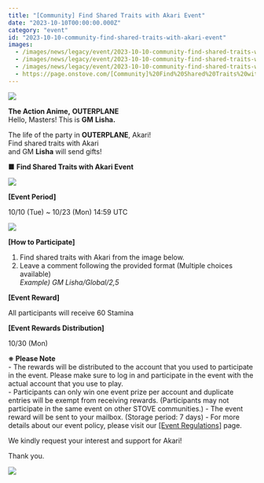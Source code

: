 ```yaml
---
title: "[Community] Find Shared Traits with Akari Event"
date: "2023-10-10T00:00:00.000Z"
category: "event"
id: "2023-10-10-community-find-shared-traits-with-akari-event"
images:
  - /images/news/legacy/event/2023-10-10-community-find-shared-traits-with-akari-event/7f335e14289f40b88f4a80052abb89db.webp
  - /images/news/legacy/event/2023-10-10-community-find-shared-traits-with-akari-event/efc3b038547e447496a4b162c82ee193.webp
  - /images/news/legacy/event/2023-10-10-community-find-shared-traits-with-akari-event/946059a1189e450d8ec564ac0e7af5d2.webp
  - https://page.onstove.com/[Community]%20Find%20Shared%20Traits%20with%20Akari%20Event_fichiers/09_%EA%B0%90%EC%82%AC.png
---
```


![](/images/news/legacy/event/2023-10-10-community-find-shared-traits-with-akari-event/7f335e14289f40b88f4a80052abb89db.webp)  

**The Action Anime,** **OUTERPLANE**  
Hello, Masters! This is **GM** **Lisha.**

  
The life of the party in **OUTERPLANE**, Akari!  
Find shared traits with Akari  
and GM **Lisha** will send gifts!

**■** **Find Shared Traits with Akari Event**

![](/images/news/legacy/event/2023-10-10-community-find-shared-traits-with-akari-event/efc3b038547e447496a4b162c82ee193.webp)

**\[Event Period\]**

10/10 (Tue) ~ 10/23 (Mon) 14:59 UTC

![](/images/news/legacy/event/2023-10-10-community-find-shared-traits-with-akari-event/946059a1189e450d8ec564ac0e7af5d2.webp)  
  

**\[How to Participate\]**

1) Find shared traits with Akari from the image below.  
2) Leave a comment following the provided format (Multiple choices available)  
*Example) GM Lisha/Global/2,5* 

**\[Event Reward\]**

All participants will receive 60 Stamina

**\[Event Rewards Distribution\]**

10/30 (Mon)

**※ Please Note**  
\- The rewards will be distributed to the account that you used to participate in the event. Please make sure to log in and participate in the event with the actual account that you use to play.  
\- Participants can only win one event prize per account and duplicate entries will be exempt from receiving rewards. (Participants may not participate in the same event on other STOVE communities.) - The event reward will be sent to your mailbox. (Storage period: 7 days) - For more details about our event policy, please visit our [\[Event Regulations\]](https://www.smilegatemegaport.com/terms/index?gameType=MOBILE&termsType=8&langCode=en) page.

We kindly request your interest and support for Akari!

Thank you.

![](https://page.onstove.com/[Community]%20Find%20Shared%20Traits%20with%20Akari%20Event_fichiers/09_%EA%B0%90%EC%82%AC.png)
